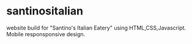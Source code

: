 # santinositalian 
website build for "Santino's Italian Eatery" using HTML,CSS,Javascript.
Mobile responsponsive design.
